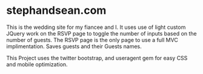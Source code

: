 stephandsean.com
============

This is the wedding site for my fiancee and I. It uses use of light custom JQuery work on the RSVP page to toggle the number of inputs based on the number of guests. The RSVP page is the only page to use a full MVC implimentation. Saves guests and their Guests names.

This Project uses the twitter bootstrap, and useragent gem for easy CSS and mobile optimization. 

